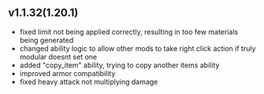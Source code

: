 ## v1.1.32(1.20.1)
- fixed limit not being applied correctly, resulting in too few materials being generated
- changed ability logic to allow other mods to take right click action if truly modular doesnt set one
- added "copy_item" ability, trying to copy another items ability
- improved armor compatibility
- fixed heavy attack not multiplying damage